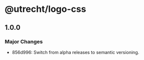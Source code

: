 # @utrecht/logo-css

## 1.0.0

### Major Changes

- 856d996: Switch from alpha releases to semantic versioning.
